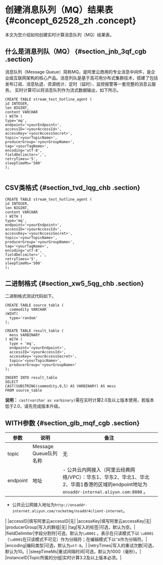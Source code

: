 # 创建消息队列（MQ）结果表 {#concept_62528_zh .concept}

本文为您介绍如何创建实时计算消息队列（MQ）结果表。

## 什么是消息列队（MQ） {#section_jnb_3qf_cgb .section}

消息队列（Message Queue）简称MQ，是阿里云商用的专业消息中间件，是企业级互联网架构的核心产品。消息列队是基于高可用分布式集群技术，搭建了包括发布订阅、消息轨迹、资源统计、定时（延时）、监控报警等一套完整的消息云服务。 实时计算可以将消息队列作为流式数据输出，如下所示。

``` {#codeblock_0uh_mlh_xfs .language-sql}
CREATE TABLE stream_test_hotline_agent (
id INTEGER,
len BIGINT,
content VARCHAR
) WITH (
type='mq',
endpoint='<yourEndpoint>',
accessID='<yourAccessId>',
accessKey='<yourAccessSecret>',
topic='<yourTopicName>',
producerGroup='<yourGroupName>',
tag='<yourTagName>',
encoding='utf-8',
fieldDelimiter=',',
retryTimes='5',
sleepTimeMs='500'
);
				
```

## CSV类格式 {#section_tvd_lqg_chb .section}

``` {#codeblock_3l5_tqa_3q6 .language-sql}
CREATE TABLE stream_test_hotline_agent (
id INTEGER,
len BIGINT,
content VARCHAR
) WITH (
type='mq',
endpoint='<yourEndpoint>',
accessID='<yourAccessId>',
accessKey='<yourAccessSecret>',
topic='<yourTopicName>',
producerGroup='<yourGroupName>',
tag='<yourTagName>',
encoding='utf-8',
fieldDelimiter=',',
retryTimes='5',
sleepTimeMs='500'
);
```

## 二进制格式 {#section_xw5_5qg_chb .section}

二进制格式测试代码如下。

``` {#codeblock_ov6_noy_vcu .language-sql}
CREATE TABLE source_table (
  commodity VARCHAR
)WIHT(
  type='random'
);

CREATE TABLE result_table (
  mess VARBINARY
) WITH (
  type = 'mq',
  endpoint='<yourEndpoint>',
  accessID='<yourAccessId>',
  accessKey='<yourAccessSecret>',
  topic='<yourTopicName>',
  producerGroup='<yourGroupName>'
);

INSERT INTO result_table
SELECT 
CAST(SUBSTRING(commodity,0,5) AS VARBINARY) AS mess   
FROM source_table
```

**说明：** `cast(varchar as varbinary)`需在实时计算2.0及以上版本使用，若版本低于2.0，请先完成版本升级。

## WITH参数 {#section_glb_mqf_cgb .section}

|参数|说明|备注|
|--|--|--|
|topic|Message Queue队列名称|无|
|endpoint|地址| -   公共云内网接入（阿里云经典网络/VPC）：华东1、华东2、华北1、华北2、华南1香港的区域的endpoint地址为`onsaddr-internal.aliyun.com:8080` 。
-   公共云公网接入地址为`http://onsaddr-internet.aliyun.com/rocketmq/nsaddr4client-internet`。

 |
|accessID|填写阿里云accessID|无|
|accessKey|填写阿里云accessKey|无|
|producerGroup|写入的群组|无|
|tag|写入的标签|可选，默认为空。|
|fieldDelimiter|字段分割符|可选，默认为`\u0001` 。表示在只读模式下以 `\u0001`（`\u0001`在只读模式不可见）作为分隔符；在编辑模式下以`^A`作为分隔符。|
|encoding|编码类型|可选，默认为`utf-8`。|
|retryTimes|写入的重试次数|可选，默认为10。|
|sleepTimeMs|重试间隔时间|可选，默认为1000（毫秒）。|
|instanceID|Topic所属的分组|实时计算3.2及以上版本必须。|


